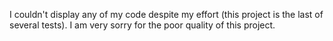 I couldn't display any of my code despite my effort (this project is the last of several tests). I am very sorry for the poor quality of this project.
